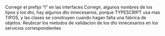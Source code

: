 Corregir el prefijo "I" en las interfaces
Corregir, algunos nombres de los tipos y los dto, hay algunos dto innecesarios, porque TYPESCRIPT usa mas TIPOS, y las clases se construyen cuando hagan falta una fabrica de objetos.
Reubicar los metodos de validacion de los dto innecesarios en los servicios correspondientes
